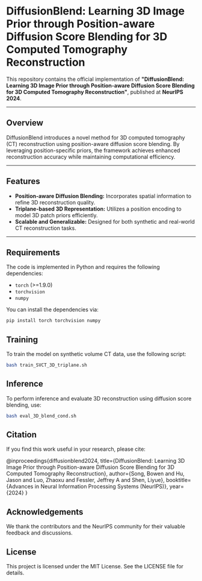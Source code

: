 # DiffusionBlend: Learning 3D Image Prior through Position-aware Diffusion Score Blending for 3D Computed Tomography Reconstruction

This repository contains the official implementation of **"DiffusionBlend: Learning 3D Image Prior through Position-aware Diffusion Score Blending for 3D Computed Tomography Reconstruction"**, published at **NeurIPS 2024**.

---

## Overview

DiffusionBlend introduces a novel method for 3D computed tomography (CT) reconstruction using position-aware diffusion score blending. By leveraging position-specific priors, the framework achieves enhanced reconstruction accuracy while maintaining computational efficiency.

---

## Features

- **Position-aware Diffusion Blending:** Incorporates spatial information to refine 3D reconstruction quality.
- **Triplane-based 3D Representation:** Utilizes a position encoding to model 3D patch priors efficiently.
- **Scalable and Generalizable:** Designed for both synthetic and real-world CT reconstruction tasks.

---

## Requirements

The code is implemented in Python and requires the following dependencies:

- `torch` (>=1.9.0)
- `torchvision`
- `numpy`

You can install the dependencies via:

```bash
pip install torch torchvision numpy
```

## Training
To train the model on synthetic volume CT data, use the following script:

```bash
bash train_SVCT_3D_triplane.sh
```

## Inference
To perform inference and evaluate 3D reconstruction using diffusion score blending, use:

```bash
bash eval_3D_blend_cond.sh
```


## Citation
If you find this work useful in your research, please cite:


@inproceedings{diffusionblend2024,
  title={DiffusionBlend: Learning 3D Image Prior through Position-aware Diffusion Score Blending for 3D Computed Tomography Reconstruction},
  author={Song, Bowen and Hu, Jason and Luo, Zhaoxu and Fessler, Jeffrey A and Shen, Liyue},
  booktitle={Advances in Neural Information Processing Systems (NeurIPS)},
  year={2024}
}

## Acknowledgements
We thank the contributors and the NeurIPS community for their valuable feedback and discussions.

## License
This project is licensed under the MIT License. See the LICENSE file for details.


